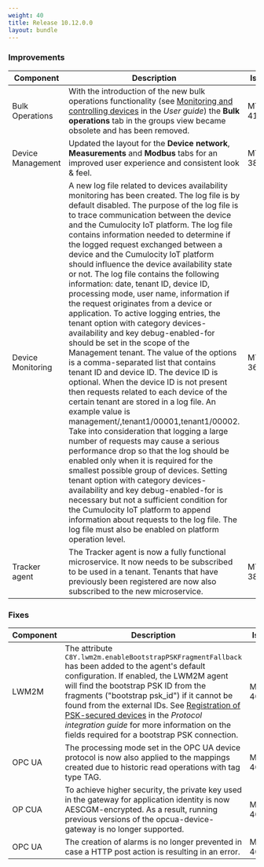 ```yaml
---
weight: 40
title: Release 10.12.0.0
layout: bundle
---
```


<!--10.11.1.0 - 10.11.6.0-->

### Improvements

<div><table ><colgroup>
<col style="width: 15%;"><col style="width: 70%;"><col style="width: 15%;"></colgroup>
<thead><tr>
<th>
Component</th>
<th>
Description</th>
<th>
Issue</th>
</tr>
</thead><tbody>

<tr>
<td>
Bulk Operations</td>
<td> With the introduction of the new bulk operations functionality (see <a href="https://cumulocity.com/guides/users-guide/device-management/#to-view-bulk-operations" class="no-ajaxy"<Device Management > Monitoring and controlling devices</a> in the <i>User guide</i>) the <b>Bulk operations</b> tab in the groups view became obsolete and has been removed. </td>
<td>
MTM-41264</td>
</tr>

<tr>
<td>
Device Management</td>
<td> Updated the layout for the <b>Device network</b>, <b>Measurements</b> and <b>Modbus</b> tabs for an improved user experience and consistent look & feel. </td>
<td>
MTM-38920</td>
</tr>

<tr>
<td>
Device Monitoring</td>
<td> A new log file related to devices availability monitoring has been created. The log file is by default disabled. The purpose of the log file is to trace communication between the device and the Cumulocity IoT platform. The log file contains information needed to determine if the logged request exchanged between a device and the Cumulocity IoT platform should influence the device availability state or not. The log file contains the following information: date, tenant ID, device ID, processing mode, user name, information if the request originates from a device or application.
To active logging entries, the tenant option with category devices-availability and key debug-enabled-for should be set in the scope of the Management tenant. The value of the options is a comma-separated list that contains tenant ID and device ID. The device ID is optional. When the device ID is not present then requests related to each device of the certain tenant are stored in a log file. An example value is management/,tenant1/00001,tenant1/00002. Take into consideration that logging a large number of requests may cause a serious performance drop so that the log should be enabled only when it is required for the smallest possible group of devices.
Setting tenant option with category devices-availability and key debug-enabled-for is necessary but not a sufficient condition for the Cumulocity IoT platform to append information about requests to the log file. The log file must also be enabled on platform operation level. </td>
<td>
MTM-36556</td>
</tr>

<tr>
<td>
Tracker agent </td>
<td> The Tracker agent is now a fully functional microservice. It now needs to be subscribed to be used in a tenant. Tenants that have previously been registered are now also subscribed to the new microservice. </td>
<td>
MTM-38989</td>
</tr>

</tbody></table></div>



### Fixes

<div><table ><colgroup>
<col style="width: 15%;"><col style="width: 70%;"><col style="width: 15%;"></colgroup>
<thead><tr>
<th>
Component</th>
<th>
Description</th>
<th>
Issue</th>
</tr>
</thead><tbody>

<tr>
<td>
LWM2M</td>
<td> The attribute <code>C8Y.lwm2m.enableBootstrapPSKFragmentFallback</code> has been added to the agent's default configuration. If enabled, the LWM2M agent will find the bootstrap PSK ID from the fragments ("bootstrap psk_id") if it cannot be found from the external IDs. See <a href="https://cumulocity.com/guides/protocol-integration/lwm2m/#registration-of-psk-secured-devices" class="no-ajaxy"<LWM2M > Registration of PSK-secured devices</a> in the <i>Protocol integration guide</i> for more information on the fields required for a bootstrap PSK connection.</td>
<td>
MTM-40632</td>
</tr>

<tr>
<td>
OPC UA</td>
<td> The processing mode set in the OPC UA device protocol is now also applied to the mappings created due to historic read operations with tag type TAG.</td>
<td>
MTM-40524</td>
</tr>
<tr>
<td>
OP CUA</td>
<td> To achieve higher security, the private key used in the gateway for application identity is now AESCGM-encrypted. As a result, running previous versions of the opcua-device-gateway is no longer supported.</td>
<td>
MTM-40343</td>
</tr>

<tr>
<td>
OPC UA</td>
<td> The creation of alarms is no longer prevented in case a HTTP post action is resulting in an error.</td>
<td>
MTM-40496</td>
</tr>

</tbody></table></div>
